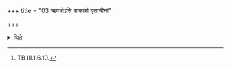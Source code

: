 +++
title = "03 ऋषभोऽसि शाक्वरो घृताचीनां"

+++

<details><summary>थिते</summary>

3. With r̥ṣabhosi śākvarah...[^1] he places the spoon to the south of Juhū or to the north of the Dhruvā.  


[^1]: TB III.1.6.10.
</details>
